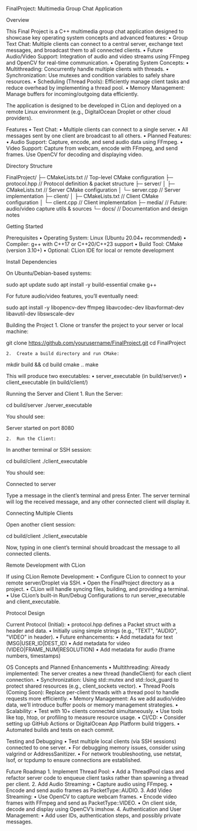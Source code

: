 FinalProject: Multimedia Group Chat Application

Overview

This Final Project is a C++ multimedia group chat application designed to showcase key operating system concepts and advanced features:
	•	Group Text Chat: Multiple clients can connect to a central server, exchange text messages, and broadcast them to all connected clients.
	•	Future Audio/Video Support: Integration of audio and video streams using FFmpeg and OpenCV for real-time communication.
	•	Operating System Concepts:
	•	Multithreading: Concurrently handle multiple clients with threads.
	•	Synchronization: Use mutexes and condition variables to safely share resources.
	•	Scheduling (Thread Pools): Efficiently manage client tasks and reduce overhead by implementing a thread pool.
	•	Memory Management: Manage buffers for incoming/outgoing data efficiently.

The application is designed to be developed in CLion and deployed on a remote Linux environment (e.g., DigitalOcean Droplet or other cloud providers).

Features
	•	Text Chat:
	•	Multiple clients can connect to a single server.
	•	All messages sent by one client are broadcast to all others.
	•	Planned Features:
	•	Audio Support: Capture, encode, and send audio data using FFmpeg.
	•	Video Support: Capture from webcam, encode with FFmpeg, and send frames. Use OpenCV for decoding and displaying video.

Directory Structure

FinalProject/
├─ CMakeLists.txt         // Top-level CMake configuration
├─ protocol.hpp           // Protocol definition & packet structure
├─ server/
│  ├─ CMakeLists.txt      // Server CMake configuration
│  └─ server.cpp          // Server implementation
├─ client/
│  ├─ CMakeLists.txt      // Client CMake configuration
│  └─ client.cpp          // Client implementation
├─ media/                 // Future: audio/video capture utils & sources
└─ docs/                  // Documentation and design notes

Getting Started

Prerequisites
	•	Operating System: Linux (Ubuntu 20.04+ recommended)
	•	Compiler: g++ with C++17 or C++20/C++23 support
	•	Build Tool: CMake (version 3.10+)
	•	Optional: CLion IDE for local or remote development

Install Dependencies

On Ubuntu/Debian-based systems:

sudo apt update
sudo apt install -y build-essential cmake g++

For future audio/video features, you’ll eventually need:

sudo apt install -y libopencv-dev ffmpeg libavcodec-dev libavformat-dev libavutil-dev libswscale-dev

Building the Project
	1.	Clone or transfer the project to your server or local machine:

git clone https://github.com/yourusername/FinalProject.git
cd FinalProject


	2.	Create a build directory and run CMake:

mkdir build && cd build
cmake ..
make

This will produce two executables:
	•	server_executable (in build/server/)
	•	client_executable (in build/client/)

Running the Server and Client
	1.	Run the Server:

cd build/server
./server_executable

You should see:

Server started on port 8080


	2.	Run the Client:
In another terminal or SSH session:

cd build/client
./client_executable

You should see:

Connected to server

Type a message in the client’s terminal and press Enter. The server terminal will log the received message, and any other connected client will display it.

Connecting Multiple Clients

Open another client session:

cd build/client
./client_executable

Now, typing in one client’s terminal should broadcast the message to all connected clients.

Remote Development with CLion

If using CLion Remote Development:
	•	Configure CLion to connect to your remote server/Droplet via SSH.
	•	Open the FinalProject directory as a project.
	•	CLion will handle syncing files, building, and providing a terminal.
	•	Use CLion’s built-in Run/Debug Configurations to run server_executable and client_executable.

Protocol Design

Current Protocol (Initial):
	•	protocol.hpp defines a Packet struct with a header and data.
	•	Initially using simple strings (e.g., "TEXT", "AUDIO", "VIDEO" in header).
	•	Future enhancements:
	•	Add metadata for text (MSG|USER_ID|DEST_ID)
	•	Add metadata for video (VIDEO|FRAME_NUM|RESOLUTION)
	•	Add metadata for audio (frame numbers, timestamps)

OS Concepts and Planned Enhancements
	•	Multithreading:
Already implemented: The server creates a new thread (handleClient) for each client connection.
	•	Synchronization:
Using std::mutex and std::lock_guard to protect shared resources (e.g., client_sockets vector).
	•	Thread Pools (Coming Soon):
Replace per-client threads with a thread pool to handle requests more efficiently.
	•	Memory Management:
As we add audio/video data, we’ll introduce buffer pools or memory management strategies.
	•	Scalability:
	•	Test with 10+ clients connected simultaneously.
	•	Use tools like top, htop, or profiling to measure resource usage.
	•	CI/CD:
	•	Consider setting up GitHub Actions or DigitalOcean App Platform build triggers.
	•	Automated builds and tests on each commit.

Testing and Debugging
	•	Test multiple local clients (via SSH sessions) connected to one server.
	•	For debugging memory issues, consider using valgrind or AddressSanitizer.
	•	For network troubleshooting, use netstat, lsof, or tcpdump to ensure connections are established.

Future Roadmap
	1.	Implement Thread Pool:
	•	Add a ThreadPool class and refactor server code to enqueue client tasks rather than spawning a thread per client.
	2.	Add Audio Streaming:
	•	Capture audio using FFmpeg.
	•	Encode and send audio frames as PacketType::AUDIO.
	3.	Add Video Streaming:
	•	Use OpenCV to capture webcam frames.
	•	Encode video frames with FFmpeg and send as PacketType::VIDEO.
	•	On client side, decode and display using OpenCV’s imshow.
	4.	Authentication and User Management:
	•	Add user IDs, authentication steps, and possibly private messages.
